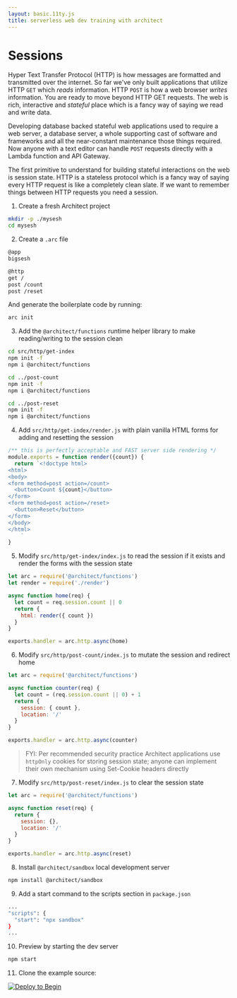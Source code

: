 ```yaml
---
layout: basic.11ty.js
title: serverless web dev training with architect
---
```


# Sessions

Hyper Text Transfer Protocol (HTTP) is how messages are formatted and transmitted over the internet. So far we've only built applications that utilize HTTP `GET` which *reads* information. HTTP `POST` is how a web browser _writes_ information. You are ready to move beyond HTTP GET requests. The web is rich, interactive and _stateful_ place which is a fancy way of saying we read and write data. 

Developing database backed stateful web applications used to require a web server, a database server, a whole supporting cast of software and frameworks and all the near-constant maintenance those things required. Now anyone with a text editor can handle `POST` requests directly with a Lambda function and API Gateway.

The first primitive to understand for building stateful interactions on the web is session state. HTTP is a stateless protocol which is a fancy way of saying every HTTP request is like a completely clean slate. If we want to remember things between HTTP requests you need a session.

1. Create a fresh Architect project

```bash
mkdir -p ./mysesh
cd mysesh
```

2. Create a `.arc` file

```bash
@app
bigsesh

@http
get /
post /count
post /reset
```

And generate the boilerplate code by running:

```bash
arc init
```

3. Add the `@architect/functions` runtime helper library to make reading/writing to the session clean

```bash
cd src/http/get-index
npm init -f
npm i @architect/functions

cd ../post-count
npm init -f
npm i @architect/functions

cd ../post-reset
npm init -f
npm i @architect/functions
```

4. Add `src/http/get-index/render.js` with plain vanilla HTML forms for adding and resetting the session

```javascript
/** this is perfectly acceptable and FAST server side rendering */
module.exports = function render({count}) {
  return `<!doctype html>
<html>
<body>
<form method=post action=/count>
  <button>Count ${count}</button>
</form>
<form method=post action=/reset>
  <button>Reset</button>
</form>
</body>
</html>
    `
}
```

5. Modify `src/http/get-index/index.js` to read the session if it exists and render the forms with the session state

```javascript
let arc = require('@architect/functions')
let render = require('./render')

async function home(req) {
  let count = req.session.count || 0
  return {
    html: render({ count })
  }
}

exports.handler = arc.http.async(home)
```

6. Modify `src/http/post-count/index.js` to mutate the session and redirect home


```javascript
let arc = require('@architect/functions')

async function counter(req) {
  let count = (req.session.count || 0) + 1
  return {
    session: { count },
    location: '/'
  }
}

exports.handler = arc.http.async(counter)
```

> FYI: Per recommended security practice Architect applications use `httpOnly` cookies for storing session state; anyone can implement their own mechanism using Set-Cookie headers directly

7. Modify `src/http/post-reset/index.js` to clear the session state

```javascript
let arc = require('@architect/functions')

async function reset(req) {
  return {
    session: {},
    location: '/'
  }
}

exports.handler = arc.http.async(reset)
```

8. Install `@architect/sandbox` local development server

```bash
npm install @architect/sandbox
```

9. Add a start command to the scripts section in `package.json`
```bash
...
"scripts": {
  "start": "npx sandbox"
}
...
```

10. Preview by starting the dev server

```bash
npm start
```

11. Clone the example source:

[![Deploy to Begin](https://static.begin.com/deploy-to-begin.svg)](https://begin.com/apps/create?template=https://github.com/begin-examples/learn-node-sessions)
